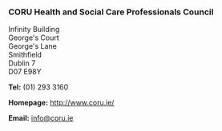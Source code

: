 ###  CORU Health and Social Care Professionals Council

Infinity Building  
George's Court  
George's Lane  
Smithfield  
Dublin 7  
D07 E98Y

**Tel:** (01) 293 3160

**Homepage:** [ http://www.coru.ie/ ](http://www.coru.ie/)

**Email:** [ info@coru.ie ](mailto:info@coru.ie)
